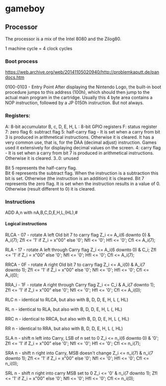 # gameboy

## Processor
The processor is a mix of the Intel 8080 and the Zilog80.

1 machine cycle = 4 clock cycles

### Boot process
https://web.archive.org/web/20141105020940/http://problemkaputt.de/pandocs.htm

0100-0103 - Entry Point
After displaying the Nintendo Logo, the built-in boot procedure jumps to this address (100h), which should then jump to the actual main program in the cartridge. Usually this 4 byte area contains a NOP instruction, followed by a JP 0150h instruction. But not always.

### Registers:
A: 8-bit accumulator
B, c, D, E, H, L : 8-bit GPIO registers
F: status register
7: zero flag
6: subtract flag
5: half-carry flag - It is set when a carry from bit 3 is produced in arithmetical instructions.  Otherwise it is cleared.  It has a very common use, that is, for the DAA (decimal adjust) instruction.  Games used it extensively for displaying decimal values on the screen.
4: carry flag - It is set when a carry from bit 7 is produced in arithmetical instructions.  Otherwise it is cleared.
3..0: unused

Bit 5 represents the half-carry flag.  
Bit 6 represents the subtract flag.  When the instruction is a subtraction this bit is set.  Otherwise (the instruction is an addition) it is cleared.
Bit 7 represents the zero flag.  It is set when the instruction results in a value of 0.  Otherwise (result different to 0) it is cleared.


### Instructions

ADD A,n 
  with nA,B,C,D,E,H,L,(HL),#

#### Logical instructions
RLCA - 07 - rotate A left Old bit 7 to carry flag
  Z_i <= A_i(6 downto 0) & A_i(7);
  Zfl <= '1' if Z_i = x"00" else '0';
  Nfl <= '0';
  Hfl <= '0';
  Cfl <= A_i(7);

RLA - 17 - rotate A left through Carry flag
  Z_i <= A_i(6 downto 0) & C_i;
  Zfl <= '1' if Z_i = x"00" else '0';
  Nfl <= '0';
  Hfl <= '0';
  Cfl <= A_i(7);

RRCA - 0F - rotate A right Old bit 7 to carry flag
  Z_i <= A_i(0) & A_i(7 downto 1);
  Zfl <= '1' if Z_i = x"00" else '0';
  Nfl <= '0';
  Hfl <= '0';
  Cfl <= A_i(0);

RRA_i - 1F - rotate A right through Carry flag
  Z_i <= C_i & A_i(7 downto 1);
  Zfl <= '1' if Z_i = x"00" else '0';
  Nfl <= '0';
  Hfl <= '0';
  Cfl <= A_i(0);

RLC n - identical to RLCA, but also with B, D, D, E, H, L (, HL)

RL n - identical to RLA, but also with B, D, D, E, H, L (, HL)

RRC n - identical to RRCA, but also with B, D, D, E, H, L (, HL)

RR n - identical to RRA, but also with B, D, D, E, H, L (, HL)

SLA n - shift n left into Carry, LSB of n set to 0
  Z_i <= n_i(6 downto 0) & '0';
  Zfl <= '1' if Z_i = x"00" else '0';
  Nfl <= '0';
  Hfl <= '0';
  Cfl <= n_i(7);

SRA n - shift n right into Carry, MSB doesn't change
  Z_i <= n_i(7) & n_i(7 downto 1);
  Zfl <= '1' if Z_i = x"00" else '0';
  Nfl <= '0';
  Hfl <= '0';
  Cfl <= n_i(0);

SRL n - shift n right into carry MSB set to 0
  Z_i <= '0' & n_i(7 downto 1);
  Zfl <= '1' if Z_i = x"00" else '0';
  Nfl <= '0';
  Hfl <= '0';
  Cfl <= n_i(0);

